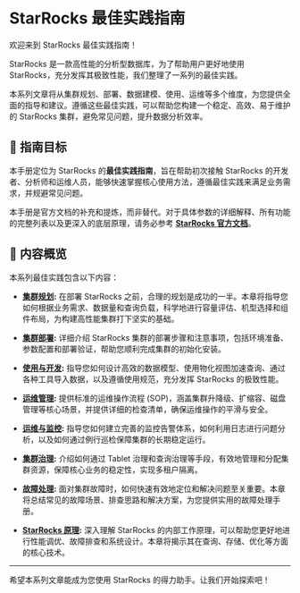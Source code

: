 # StarRocks 最佳实践指南

欢迎来到 StarRocks 最佳实践指南！

StarRocks 是一款高性能的分析型数据库，为了帮助用户更好地使用 StarRocks，充分发挥其极致性能，我们整理了一系列的最佳实践。

本系列文章将从集群规划、部署、数据建模、使用、运维等多个维度，为您提供全面的指导和建议。遵循这些最佳实践，可以帮助您构建一个稳定、高效、易于维护的 StarRocks 集群，避免常见问题，提升数据分析效率。

## 🎯 指南目标

本手册定位为 StarRocks 的**最佳实践指南**，旨在帮助初次接触 StarRocks 的开发者、分析师和运维人员，能够快速掌握核心使用方法，遵循最佳实践来满足业务需求，并规避常见问题。

本手册是官方文档的补充和提炼，而非替代。对于具体参数的详细解释、所有功能的完整列表以及更深入的底层原理，请务必参考 **[StarRocks 官方文档](https://docs.starrocks.io/zh/docs/introduction/StarRocks_intro/)**。

## 📖 内容概览

本系列最佳实践包含以下内容：

*   **[集群规划](./docs/using_starrocks/cluster-planning.md):** 在部署 StarRocks 之前，合理的规划是成功的一半。本章将指导您如何根据业务需求、数据量和查询负载，科学地进行容量评估、机型选择和组件布局，为构建高性能集群打下坚实的基础。

*   **[集群部署](./docs/deployment/deployment.md):** 详细介绍 StarRocks 集群的部署步骤和注意事项，包括环境准备、参数配置和部署验证，帮助您顺利完成集群的初始化安装。

*   **[使用与开发](./docs/using_starrocks/using_starrocks.md):** 指导您如何设计高效的数据模型、使用物化视图加速查询、通过各种工具导入数据，以及遵循使用规范，充分发挥 StarRocks 的极致性能。

*   **[运维管理](./docs/maintenance/maintenance.md):** 提供标准的运维操作流程 (SOP)，涵盖集群升降级、扩缩容、磁盘管理等核心场景，并提供详细的检查清单，确保运维操作的平滑与安全。

*   **[运维与监控](./docs/Monitor/monitor.md):** 指导您如何建立完善的监控告警体系，如何利用日志进行问题分析，以及如何通过例行巡检保障集群的长期稳定运行。

*   **[集群治理](./docs/governance/governance.md):** 介绍如何通过 Tablet 治理和查询治理等手段，有效地管理和分配集群资源，保障核心业务的稳定性，实现多租户隔离。

*   **[故障处理](./docs/troubleshooting/troubleshooting.md):** 面对集群故障时，如何快速有效地定位和解决问题至关重要。本章将总结常见的故障场景、排查思路和解决方案，为您提供实用的故障处理手册。

*   **[StarRocks 原理](./docs/principles/principles.md):** 深入理解 StarRocks 的内部工作原理，可以帮助您更好地进行性能调优、故障排查和系统设计。本章将揭示其在查询、存储、优化等方面的核心技术。

---

希望本系列文章能成为您使用 StarRocks 的得力助手。让我们开始探索吧！
